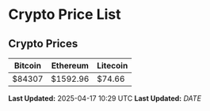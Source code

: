 # Crypto Price List

## Crypto Prices
| Bitcoin | Ethereum | Litecoin |
| ------- | -------- | -------- |
| $84307 | $1592.96 | $74.66 |
**Last Updated:** 2025-04-17 10:29 UTC
**Last Updated:** $DATE$
